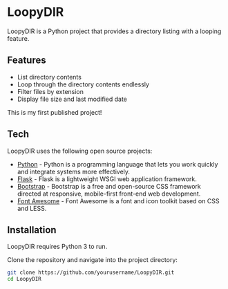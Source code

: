 # LoopyDIR

LoopyDIR is a Python project that provides a directory listing with a looping feature.

## Features

- List directory contents
- Loop through the directory contents endlessly
- Filter files by extension
- Display file size and last modified date

This is my first published project!

## Tech

LoopyDIR uses the following open source projects:

- [Python](https://www.python.org/) - Python is a programming language that lets you work quickly and integrate systems more effectively.
- [Flask](https://flask.palletsprojects.com/) - Flask is a lightweight WSGI web application framework.
- [Bootstrap](https://getbootstrap.com/) - Bootstrap is a free and open-source CSS framework directed at responsive, mobile-first front-end web development.
- [Font Awesome](https://fontawesome.com/) - Font Awesome is a font and icon toolkit based on CSS and LESS.

## Installation

LoopyDIR requires Python 3 to run.

Clone the repository and navigate into the project directory:

```sh
git clone https://github.com/yourusername/LoopyDIR.git
cd LoopyDIR
